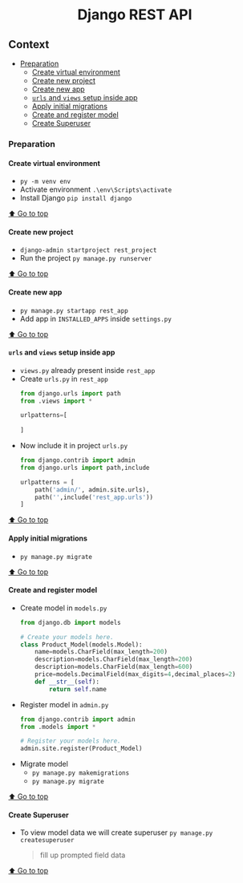 <div align="center">
<h1>Django REST API</h1>
</div>

## Context
- [Preparation](#preparation)
    - [Create virtual environment](#create-virtual-environment)
    - [Create new project](#create-new-project)
    - [Create new app](#create-new-app)
    - [`urls` and `views` setup inside app](#urls-and-views-setup-inside-app)
    - [Apply initial migrations](#apply-initial-migrations)
    - [Create and register model](#create-and-register-model)
    - [Create Superuser](#create-superuser)

### Preparation
#### Create virtual environment
- `py -m venv env`
- Activate environment `.\env\Scripts\activate`
- Install Django `pip install django`

[⬆️ Go to top](#context)

#### Create new project
- `django-admin startproject rest_project`
- Run the project `py manage.py runserver`

[⬆️ Go to top](#context)

#### Create new app
- `py manage.py startapp rest_app`
- Add app in `INSTALLED_APPS` inside `settings.py`

[⬆️ Go to top](#context)

#### `urls` and `views` setup inside app
- `views.py` already present inside `rest_app`
- Create `urls.py` in `rest_app`
    ```py
    from django.urls import path
    from .views import *

    urlpatterns=[
        
    ]
    ```
- Now include it in project `urls.py`
    ```py 
    from django.contrib import admin
    from django.urls import path,include

    urlpatterns = [
        path('admin/', admin.site.urls),
        path('',include('rest_app.urls'))
    ]
    ```

[⬆️ Go to top](#context)

#### Apply initial migrations
- `py manage.py migrate`

[⬆️ Go to top](#context)

#### Create and register model
- Create model in `models.py`
    ```py
    from django.db import models

    # Create your models here.
    class Product_Model(models.Model):
        name=models.CharField(max_length=200)
        description=models.CharField(max_length=200)
        description=models.CharField(max_length=600)
        price=models.DecimalField(max_digits=4,decimal_places=2)
        def __str__(self):
            return self.name
    ```
- Register model in `admin.py`
    ```py
    from django.contrib import admin
    from .models import *

    # Register your models here.
    admin.site.register(Product_Model)
    ```
- Migrate model
    - `py manage.py makemigrations`
    - `py manage.py migrate`

[⬆️ Go to top](#context)

#### Create Superuser
- To view model data we will create superuser
    `py manage.py createsuperuser`
    > fill up prompted field data

[⬆️ Go to top](#context)
